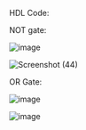 HDL Code: 

NOT gate:


![image](https://github.com/user-attachments/assets/4af70ae1-2b23-427b-a9d5-c88db9b0ca9f)


![Screenshot (44)](https://github.com/user-attachments/assets/028486ec-ae30-43a7-b32c-5ae19a515de0)



OR Gate:

![image](https://github.com/user-attachments/assets/3f2a5ea5-f793-47a6-9455-58f1fbed1c1c)


![image](https://github.com/user-attachments/assets/ee5b02e6-85f0-4a54-8673-cfbf1699254a)
